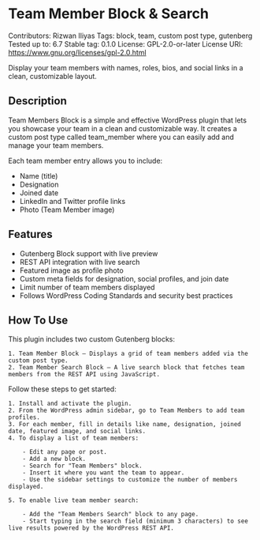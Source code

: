 # Team Member Block & Search
Contributors: Rizwan Iliyas
Tags: block, team, custom post type, gutenberg
Tested up to: 6.7
Stable tag: 0.1.0
License: GPL-2.0-or-later
License URI: https://www.gnu.org/licenses/gpl-2.0.html


Display your team members with names, roles, bios, and social links in a clean, customizable layout.

## Description

Team Members Block is a simple and effective WordPress plugin that lets you showcase your team in a clean and customizable way. 
It creates a custom post type called team_member where you can easily add and manage your team members.

Each team member entry allows you to include:

- Name (title)
- Designation
- Joined date
- LinkedIn and Twitter profile links
- Photo (Team Member image)

## Features

- Gutenberg Block support with live preview
- REST API integration with live search
- Featured image as profile photo
- Custom meta fields for designation, social profiles, and join date
- Limit number of team members displayed
- Follows WordPress Coding Standards and security best practices

## How To Use

This plugin includes two custom Gutenberg blocks:

    1. Team Member Block – Displays a grid of team members added via the custom post type.
    2. Team Member Search Block – A live search block that fetches team members from the REST API using JavaScript.

Follow these steps to get started:

    1. Install and activate the plugin.
    2. From the WordPress admin sidebar, go to Team Members to add team profiles.
    3. For each member, fill in details like name, designation, joined date, featured image, and social links.
    4. To display a list of team members:

        - Edit any page or post.
        - Add a new block.
        - Search for "Team Members" block.
        - Insert it where you want the team to appear.
        - Use the sidebar settings to customize the number of members displayed.

    5. To enable live team member search:

        - Add the "Team Members Search" block to any page.
        - Start typing in the search field (minimum 3 characters) to see live results powered by the WordPress REST API.
